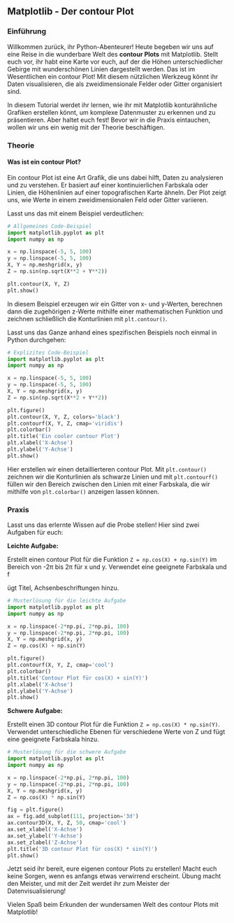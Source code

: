 ## Matplotlib - Der contour Plot

### Einführung

Willkommen zurück, ihr Python-Abenteurer! Heute begeben wir uns auf eine Reise in die wunderbare Welt des **contour Plots** mit Matplotlib. Stellt euch vor, ihr habt eine Karte vor euch, auf der die Höhen unterschiedlicher Gebirge mit wunderschönen Linien dargestellt werden. Das ist im Wesentlichen ein contour Plot! Mit diesem nützlichen Werkzeug könnt ihr Daten visualisieren, die als zweidimensionale Felder oder Gitter organisiert sind.

In diesem Tutorial werdet ihr lernen, wie ihr mit Matplotlib konturähnliche Grafiken erstellen könnt, um komplexe Datenmuster zu erkennen und zu präsentieren. Aber haltet euch fest! Bevor wir in die Praxis eintauchen, wollen wir uns ein wenig mit der Theorie beschäftigen.

### Theorie

#### Was ist ein contour Plot?

Ein contour Plot ist eine Art Grafik, die uns dabei hilft, Daten zu analysieren und zu verstehen. Er basiert auf einer kontinuierlichen Farbskala oder Linien, die Höhenlinien auf einer topografischen Karte ähneln. Der Plot zeigt uns, wie Werte in einem zweidimensionalen Feld oder Gitter variieren.

Lasst uns das mit einem Beispiel verdeutlichen:

```python
# Allgemeines Code-Beispiel
import matplotlib.pyplot as plt
import numpy as np

x = np.linspace(-5, 5, 100)
y = np.linspace(-5, 5, 100)
X, Y = np.meshgrid(x, y)
Z = np.sin(np.sqrt(X**2 + Y**2))

plt.contour(X, Y, Z)
plt.show()
```

In diesem Beispiel erzeugen wir ein Gitter von x- und y-Werten, berechnen dann die zugehörigen z-Werte mithilfe einer mathematischen Funktion und zeichnen schließlich die Konturlinien mit `plt.contour()`.

Lasst uns das Ganze anhand eines spezifischen Beispiels noch einmal in Python durchgehen:

```python
# Explizites Code-Beispiel
import matplotlib.pyplot as plt
import numpy as np

x = np.linspace(-5, 5, 100)
y = np.linspace(-5, 5, 100)
X, Y = np.meshgrid(x, y)
Z = np.sin(np.sqrt(X**2 + Y**2))

plt.figure()
plt.contour(X, Y, Z, colors='black')
plt.contourf(X, Y, Z, cmap='viridis')
plt.colorbar()
plt.title('Ein cooler contour Plot')
plt.xlabel('X-Achse')
plt.ylabel('Y-Achse')
plt.show()
```

Hier erstellen wir einen detaillierteren contour Plot. Mit `plt.contour()` zeichnen wir die Konturlinien als schwarze Linien und mit `plt.contourf()` füllen wir den Bereich zwischen den Linien mit einer Farbskala, die wir mithilfe von `plt.colorbar()` anzeigen lassen können.

### Praxis

Lasst uns das erlernte Wissen auf die Probe stellen! Hier sind zwei Aufgaben für euch:

**Leichte Aufgabe:**

Erstellt einen contour Plot für die Funktion `Z = np.cos(X) + np.sin(Y)` im Bereich von -2π bis 2π für x und y. Verwendet eine geeignete Farbskala und f

ügt Titel, Achsenbeschriftungen hinzu.

```python
# Musterlösung für die leichte Aufgabe
import matplotlib.pyplot as plt
import numpy as np

x = np.linspace(-2*np.pi, 2*np.pi, 100)
y = np.linspace(-2*np.pi, 2*np.pi, 100)
X, Y = np.meshgrid(x, y)
Z = np.cos(X) + np.sin(Y)

plt.figure()
plt.contourf(X, Y, Z, cmap='cool')
plt.colorbar()
plt.title('Contour Plot für cos(X) + sin(Y)')
plt.xlabel('X-Achse')
plt.ylabel('Y-Achse')
plt.show()
```

**Schwere Aufgabe:**

Erstellt einen 3D contour Plot für die Funktion `Z = np.cos(X) * np.sin(Y)`. Verwendet unterschiedliche Ebenen für verschiedene Werte von Z und fügt eine geeignete Farbskala hinzu.

```python
# Musterlösung für die schwere Aufgabe
import matplotlib.pyplot as plt
import numpy as np

x = np.linspace(-2*np.pi, 2*np.pi, 100)
y = np.linspace(-2*np.pi, 2*np.pi, 100)
X, Y = np.meshgrid(x, y)
Z = np.cos(X) * np.sin(Y)

fig = plt.figure()
ax = fig.add_subplot(111, projection='3d')
ax.contour3D(X, Y, Z, 50, cmap='cool')
ax.set_xlabel('X-Achse')
ax.set_ylabel('Y-Achse')
ax.set_zlabel('Z-Achse')
plt.title('3D contour Plot für cos(X) * sin(Y)')
plt.show()
```

Jetzt seid ihr bereit, eure eigenen contour Plots zu erstellen! Macht euch keine Sorgen, wenn es anfangs etwas verwirrend erscheint. Übung macht den Meister, und mit der Zeit werdet ihr zum Meister der Datenvisualisierung!

Vielen Spaß beim Erkunden der wundersamen Welt des contour Plots mit Matplotlib!